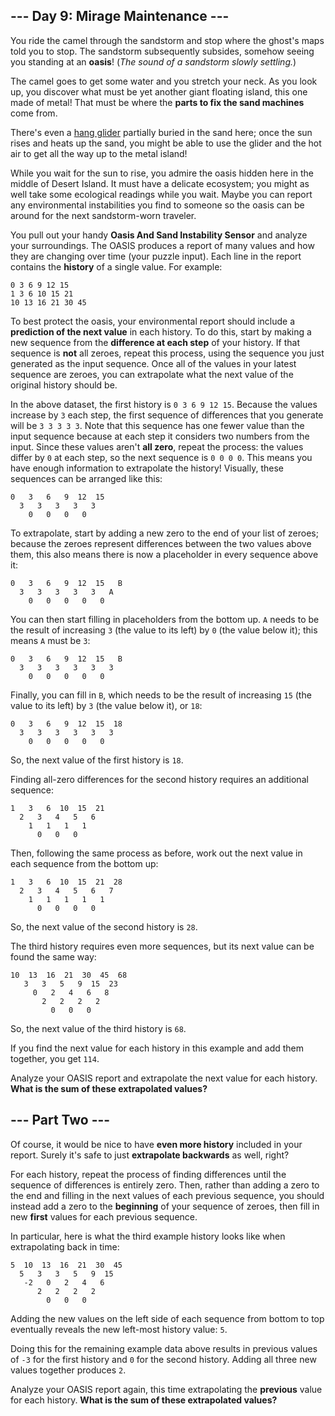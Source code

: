 ## --- Day 9: Mirage Maintenance ---

You ride the camel through the sandstorm and stop where the ghost's maps told you to stop. The sandstorm subsequently subsides, somehow seeing you standing at an __oasis__! (_The sound of a sandstorm slowly settling._)

The camel goes to get some water and you stretch your neck. As you look up, you discover what must be yet another giant floating island, this one made of metal! That must be where the __parts to fix the sand machines__ come from.

There's even a [hang glider](https://en.wikipedia.org/wiki/Hang_gliding) partially buried in the sand here; once the sun rises and heats up the sand, you might be able to use the glider and the hot air to get all the way up to the metal island!

While you wait for the sun to rise, you admire the oasis hidden here in the middle of Desert Island. It must have a delicate ecosystem; you might as well take some ecological readings while you wait. Maybe you can report any environmental instabilities you find to someone so the oasis can be around for the next sandstorm-worn traveler.

You pull out your handy __Oasis And Sand Instability Sensor__ and analyze your surroundings. The OASIS produces a report of many values and how they are changing over time (your puzzle input). Each line in the report contains the __history__ of a single value. For example:

```
0 3 6 9 12 15
1 3 6 10 15 21
10 13 16 21 30 45
```

To best protect the oasis, your environmental report should include a __prediction of the next value__ in each history. To do this, start by making a new sequence from the __difference at each step__ of your history. If that sequence is __not__ all zeroes, repeat this process, using the sequence you just generated as the input sequence. Once all of the values in your latest sequence are zeroes, you can extrapolate what the next value of the original history should be.

In the above dataset, the first history is `0 3 6 9 12 15`. Because the values increase by `3` each step, the first sequence of differences that you generate will be `3 3 3 3 3`. Note that this sequence has one fewer value than the input sequence because at each step it considers two numbers from the input. Since these values aren't __all zero__, repeat the process: the values differ by `0` at each step, so the next sequence is `0 0 0 0`. This means you have enough information to extrapolate the history! Visually, these sequences can be arranged like this:

```
0   3   6   9  12  15
  3   3   3   3   3
    0   0   0   0
```

To extrapolate, start by adding a new zero to the end of your list of zeroes; because the zeroes represent differences between the two values above them, this also means there is now a placeholder in every sequence above it:
```
0   3   6   9  12  15   B
  3   3   3   3   3   A
    0   0   0   0   0
```


You can then start filling in placeholders from the bottom up. `A` needs to be the result of increasing `3` (the value to its left) by `0` (the value below it); this means `A` must be `3`:


```
0   3   6   9  12  15   B
  3   3   3   3   3   3
    0   0   0   0   0
```


Finally, you can fill in `B`, which needs to be the result of increasing `15` (the value to its left) by `3` (the value below it), or `18`:


```
0   3   6   9  12  15  18
  3   3   3   3   3   3
    0   0   0   0   0
```


So, the next value of the first history is `18`.


Finding all-zero differences for the second history requires an additional sequence:


```
1   3   6  10  15  21
  2   3   4   5   6
    1   1   1   1
      0   0   0
```


Then, following the same process as before, work out the next value in each sequence from the bottom up:


```
1   3   6  10  15  21  28
  2   3   4   5   6   7
    1   1   1   1   1
      0   0   0   0
```


So, the next value of the second history is `28`.


The third history requires even more sequences, but its next value can be found the same way:


```
10  13  16  21  30  45  68
   3   3   5   9  15  23
     0   2   4   6   8
       2   2   2   2
         0   0   0
```


So, the next value of the third history is `68`.


If you find the next value for each history in this example and add them together, you get `114`.


Analyze your OASIS report and extrapolate the next value for each history. __What is the sum of these extrapolated values?__


## --- Part Two ---

Of course, it would be nice to have __even more history__ included in your report. Surely it's safe to just __extrapolate backwards__ as well, right?

For each history, repeat the process of finding differences until the sequence of differences is entirely zero. Then, rather than adding a zero to the end and filling in the next values of each previous sequence, you should instead add a zero to the __beginning__ of your sequence of zeroes, then fill in new __first__ values for each previous sequence.

In particular, here is what the third example history looks like when extrapolating back in time:

```
5  10  13  16  21  30  45
  5   3   3   5   9  15
   -2   0   2   4   6
      2   2   2   2
        0   0   0
```

Adding the new values on the left side of each sequence from bottom to top eventually reveals the new left-most history value: `5`.

Doing this for the remaining example data above results in previous values of `-3` for the first history and `0` for the second history. Adding all three new values together produces `2`.

Analyze your OASIS report again, this time extrapolating the __previous__ value for each history. __What is the sum of these extrapolated values?__

